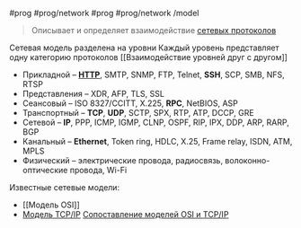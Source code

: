 #prog #prog/network  #prog #prog/network /model

> Описывает и определяет взаимодействие [сетевых протоколов](Сетевой%20протокол)

Сетевая модель разделена на уровни
Каждый уровень представляет одну категорию протоколов
[[Взаимодействие уровней друг с другом]]

- Прикладной – **[HTTP](Протокол%20HTTP.md)**, SMTP, SNMP, FTP, Telnet, **SSH**, SCP, SMB, NFS, RTSP
- Представления – XDR, AFP, TLS, SSL
- Сеансовый – ISO 8327/CCITT, Х.225, **RPC**, NetBIOS, ASP
- Транспортный – **TCP**, **UDP**, SCTP, SPX, RTP, ATP, DCCP, GRE
- Сетевой – **IP**, PPP, ICMP, IGMP, CLNP, OSPF, RIP, IPX, DDP, ARP, RARP, BGP
- Канальный – **Ethernet**, Token ring, HDLC, X.25, Frame relay, ISDN, ATM, MPLS
- Физический – электрические провода, радиосвязь, волоконно- оптические провода, Wi-Fi

Известные сетевые модели:
- [[Модель OSI]]
- [Модель TCP/IP](Модель%20TCP%20IP)
[Сопоставление моделей OSI и TCP/IP](Сравнение%20моделей%20OSI%20и%20TCP%20IP.md)
